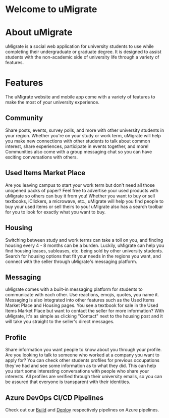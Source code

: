 # Welcome to uMigrate

# About uMigrate
uMigrate is a social web application for university students to use while completing their undergraduate or graduate degree. It is designed to assist students with the non-academic side of university life through a variety of features.

# Features
The uMigrate website and mobile app come with a variety of features to make the most of your university experience.

## Community
Share posts, events, survey polls, and more with other university students in your region. Whether you're on your study or work term, uMigrate will help you make new connections with other students to talk about common interest, share experiences, participate in events together, and more! Communities also come with a group messaging chat so you can have exciting conversations with others.

## Used Items Market Place
Are you leaving campus to start your work term but don't need all those unopened packs of paper? Feel free to advertise your used products with uMigrate so others can buy it from you! Whether you want to buy or sell textbooks, iClickers, a microwave, etc., uMigrate will help you find people to buy your used items or sell theirs to you! uMigrate also has a search toolbar for you to look for exactly what you want to buy.

## Housing
Switching between study and work terms can take a toll on you, and finding housing every 4 - 8 months can be a burden. Luckily, uMigrate can help you find housing leases, subleases, etc. being sold by other university students. Search for housing options that fit your needs in the regions you want, and connect with the seller through uMigrate's messaging platform.

## Messaging
uMigrate comes with a built-in messaging platform for students to communicate with each other. Use reactions, emojis, quotes, you name it. Messaging is also integrated into other features such as the Used Items Market Place and Housing pages. You see a textbook for sale in the Used Items Market Place but want to contact the seller for more information? With uMigrate, it's as simple as clicking "Contact" next to the housing post and it will take you straight to the seller's direct messages.

## Profile
Share information you want people to know about you through your profile. Are you looking to talk to someone who worked at a company you want to apply for? You can check other students profiles for previous occupations they've had and see some information as to what they did. This can help you start some interesting conversations with people who share your interests. All profiles are verified through their university emails, so you can be assured that everyone is transparent with their identities.


## Azure DevOps CI/CD Pipelines
Check out our [Build](https://dev.azure.com/Team-uMigrate/umigrate/_build) and [Deploy](https://dev.azure.com/Team-uMigrate/umigrate/_release) respectively pipelines on Azure pipelines.
